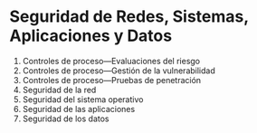 # Seguridad de Redes, Sistemas, Aplicaciones y Datos

1. Controles de proceso—Evaluaciones del riesgo 
2. Controles de proceso—Gestión de la vulnerabilidad 
3. Controles de proceso—Pruebas de penetración 
4. Seguridad de la red 
5. Seguridad del sistema operativo 
6. Seguridad de las aplicaciones 
7. Seguridad de los datos